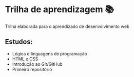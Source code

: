 # Trilha de aprendizagem :books:

Trilha elaborada para o aprendizado de desenvolvimento web

## Estudos:

- Lógica e linguagens de programação
- HTML e CSS
- Introdução ao Git/GitHub
- Primeiro repositório

